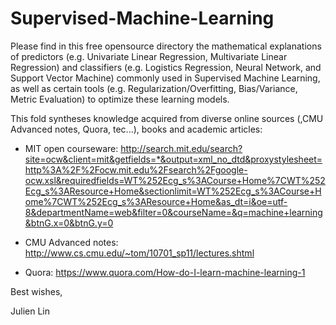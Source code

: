 # Supervised-Machine-Learning
Please find in this free opensource directory the mathematical explanations of predictors (e.g. Univariate Linear Regression, Multivariate Linear Regression) and classifiers (e.g. Logistics Regression, Neural Network, and Support Vector Machine) commonly used in Supervised Machine Learning, as well as certain tools (e.g. Regularization/Overfitting, Bias/Variance, Metric Evaluation) to optimize these learning models.

This fold syntheses knowledge acquired from diverse online sources (,CMU Advanced notes, Quora, tec...), books and academic articles:
  - MIT open courseware: http://search.mit.edu/search?site=ocw&client=mit&getfields=*&output=xml_no_dtd&proxystylesheet=http%3A%2F%2Focw.mit.edu%2Fsearch%2Fgoogle-ocw.xsl&requiredfields=WT%252Ecg_s%3ACourse+Home%7CWT%252Ecg_s%3AResource+Home&sectionlimit=WT%252Ecg_s%3ACourse+Home%7CWT%252Ecg_s%3AResource+Home&as_dt=i&oe=utf-8&departmentName=web&filter=0&courseName=&q=machine+learning&btnG.x=0&btnG.y=0

  - CMU Advanced notes: http://www.cs.cmu.edu/~tom/10701_sp11/lectures.shtml

  - Quora: https://www.quora.com/How-do-I-learn-machine-learning-1 

Best wishes,

Julien Lin
